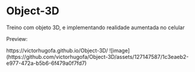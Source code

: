 # Object-3D
Treino com objeto 3D, e implementando realidade aumentada no celular
<p>Preview:</p> https://victorhugofa.github.io/Object-3D/
![image](https://github.com/victorhugofa/Object-3D/assets/127147587/1c3eaeb2-e977-472a-b5b6-6f479a0f7fd7)
